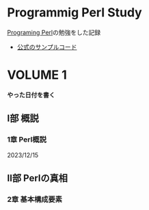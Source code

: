 # Programmig Perl Study
[Programing Perl](https://www.oreilly.co.jp/books/4873110963/)の勉強をした記録  

- [公式のサンプルコード](https://resources.oreilly.com/examples/9780596000271/)


# VOLUME 1
__やった日付を書く__
## Ⅰ部 概説
### 1章 Perl概説
2023/12/15
## Ⅱ部 Perlの真相
### 2章 基本構成要素

